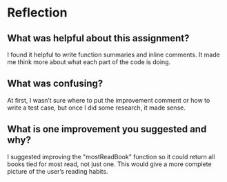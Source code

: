 # Reflection

## What was helpful about this assignment?
I found it helpful to write function summaries and inline comments. 
It made me think more  about what each part of the code is doing.

## What was confusing?
At first, I wasn’t sure where to put the improvement comment or how to write a test case, but
once I did some research, it made sense.

## What is one improvement you suggested and why?
I suggested improving the "mostReadBook" function so it could return all books tied for most read, not just one.
This would give a more complete picture of the user’s reading habits.
